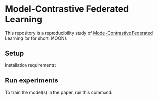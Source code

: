 # Model-Contrastive Federated Learning
This repository is a reproducibility study of [Model-Contrastive Federated Learning](https://openaccess.thecvf.com/content/CVPR2021/html/Li_Model-Contrastive_Federated_Learning_CVPR_2021_paper.html) (or for short, MOON).

## Setup

Installation requirements:

## Run experiments

To train the model(s) in the paper, run this command:
